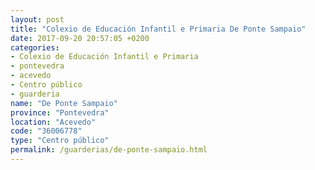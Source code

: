 ```yaml
---
layout: post
title: "Colexio de Educación Infantil e Primaria De Ponte Sampaio"
date: 2017-09-20 20:57:05 +0200
categories:
- Colexio de Educación Infantil e Primaria
- pontevedra
- acevedo
- Centro público
- guarderia
name: "De Ponte Sampaio"
province: "Pontevedra"
location: "Acevedo"
code: "36006778"
type: "Centro público"
permalink: /guarderias/de-ponte-sampaio.html
---
```

